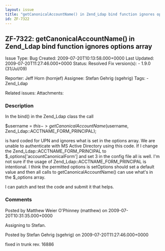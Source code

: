 ```yaml
---
layout: issue
title: "getCanonicalAccountName() in Zend_Ldap bind function ignores options array"
id: ZF-7322
---
```


ZF-7322: getCanonicalAccountName() in Zend\_Ldap bind function ignores options array
------------------------------------------------------------------------------------

 Issue Type: Bug Created: 2009-07-20T10:13:58.000+0000 Last Updated: 2009-07-20T11:27:46.000+0000 Status: Resolved Fix version(s): - 1.9.0 (31/Jul/09)
 
 Reporter:  Jeff Horn (hornjef)  Assignee:  Stefan Gehrig (sgehrig)  Tags: - Zend\_Ldap
 
 Related issues: 
 Attachments: 
### Description

In the bind() in the Zend\_Ldap class the call

$username = $this->getCanonicalAccountName($username, Zend\_Ldap::ACCTNAME\_FORM\_PRINCIPAL);

is hard coded for UPN and ignores what is set in the options array. We are unable to authenticate with MS Active Directory using this code. If I change the Zend\_Ldap::ACCTNAME\_FORM\_PRINCIPAL to $\_options['accountCanonicalForm'] and set 3 in the config file all is well. I'm not sure if the usage of Zend\_Ldap::ACCTNAME\_FORM\_PRINCIPAL is intentional. I think the permitted options is setOptions should set a default value and then all calls to getCanonicalAccountName() can use what's in the $\_options array.

I can patch and test the code and submit it that helps.

 

 

### Comments

Posted by Matthew Weier O'Phinney (matthew) on 2009-07-20T10:31:35.000+0000

Assigning to Stefan.

 

 

Posted by Stefan Gehrig (sgehrig) on 2009-07-20T11:27:46.000+0000

fixed in trunk rev. 16886

 

 